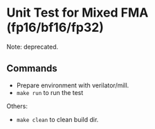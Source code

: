 # Unit Test for Mixed FMA (fp16/bf16/fp32)

Note: deprecated.

## Commands

* Prepare environment with verilator/mill.
* `make run` to run the test

Others:

* `make clean` to clean build dir.



